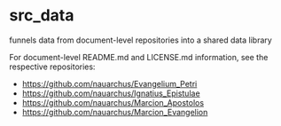 # src_data
funnels data from document-level repositories into a shared data library

For document-level README.md and LICENSE.md information, see the respective repositories:
- https://github.com/nauarchus/Evangelium_Petri
- https://github.com/nauarchus/Ignatius_Epistulae
- https://github.com/nauarchus/Marcion_Apostolos
- https://github.com/nauarchus/Marcion_Evangelion

